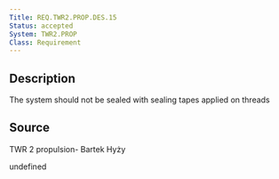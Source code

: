 ```yaml
---
Title: REQ.TWR2.PROP.DES.15
Status: accepted
System: TWR2.PROP
Class: Requirement
---
```


## Description

The system should not be sealed with sealing tapes applied on threads

## Source

TWR 2 propulsion- Bartek Hyży


undefined